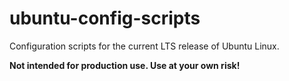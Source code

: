 # ubuntu-config-scripts

Configuration scripts for the current LTS release of Ubuntu Linux.

**Not intended for production use. Use at your own risk!**
